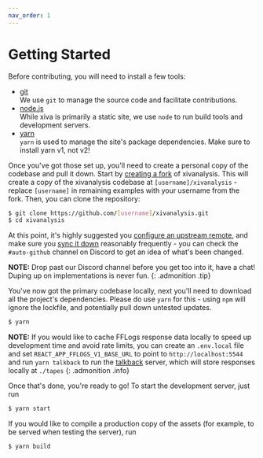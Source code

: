 ```yaml
---
nav_order: 1
---
```


# Getting Started

Before contributing, you will need to install a few tools:

- [git](https://git-scm.com/)<br>
  We use `git` to manage the source code and facilitate contributions.
- [node.js](https://nodejs.org/en/)<br>
  While xiva is primarily a static site, we use `node` to run build tools and development servers.
- [yarn](https://classic.yarnpkg.com/en/)<br>
  `yarn` is used to manage the site's package dependencies. Make sure to install yarn v1, not v2!

Once you've got those set up, you'll need to create a personal copy of the codebase and pull it down. Start by [creating a fork](https://help.github.com/en/github/getting-started-with-github/fork-a-repo) of xivanalysis. This will create a copy of the xivanalysis codebase at `[username]/xivanalysis` - replace `[username]` in remaining examples with your username from the fork. Then, you can clone the repository:

```bash
$ git clone https://github.com/[username]/xivanalysis.git
$ cd xivanalysis
```

At this point, it's highly suggested you [configure an upstream remote](https://help.github.com/en/github/collaborating-with-issues-and-pull-requests/configuring-a-remote-for-a-fork), and make sure you [sync it down](https://help.github.com/en/github/collaborating-with-issues-and-pull-requests/syncing-a-fork) reasonably frequently - you can check the `#auto-github` channel on Discord to get an idea of what's been changed.

**NOTE:** Drop past our Discord channel before you get too into it, have a chat! Duping up on implementations is never fun.
{: .admonition .tip}

You've now got the primary codebase locally, next you'll need to download all the project's dependencies. Please do use `yarn` for this - using `npm` will ignore the lockfile, and potentially pull down untested updates.

```bash
$ yarn
```

**NOTE:** If you would like to cache FFLogs response data locally to speed up development time and avoid rate limits, you can create an `.env.local` file and set `REACT_APP_FFLOGS_V1_BASE_URL` to point to `http://localhost:5544` and run `yarn talkback` to run the [talkback](https://github.com/ijpiantanida/talkback) server, which will store
responses locally at `./tapes`
{: .admonition .info}

Once that's done, you're ready to go! To start the development server, just run

```bash
$ yarn start
```

If you would like to compile a production copy of the assets (for example, to be served when testing the server), run

```bash
$ yarn build
```

